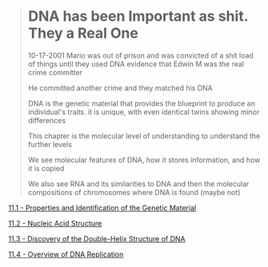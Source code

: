 ># DNA has been Important as shit. They a Real One
>
> 10-17-2001 Mario was out of prison and was convicted of a shit load of things until they used DNA evidence that Edwin M was the real crime committer
> 
> He committed another crime and they matched his DNA
> 
> DNA is the genetic material that provides the blueprint to produce an individual's traits. it is unique, with even identical twins showing minor differences
> 
> This chapter is the molecular level of understanding to understand the further levels
> 
> We see molecular features of DNA, how it stores information, and how it is copied
> 
> We also see RNA and its similarities to DNA and then the molecular compositions of chromosomes where DNA is found (maybe not)

[11.1 - Properties and Identification of the Genetic Material](https://github.com/MCBasterSheet/MCBasterSheet/blob/main/MCB150/pages/11.1%20-%20Properties%20and%20Identification%20of%20the%20Genetic%20Material.md)

[11.2 -  Nucleic Acid Structure](https://github.com/MCBasterSheet/MCBasterSheet/blob/main/MCB150/pages/11.2%20-%20%20Nucleic%20Acid%20Structure.md)

[11.3 - Discovery of the Double-Helix Structure of DNA](https://github.com/MCBasterSheet/MCBasterSheet/blob/main/MCB150/pages/11.3%20-%20Discovery%20of%20the%20Double-Helix%20Structure%20of%20DNA.md)

[11.4 - Overview of DNA Replication](https://github.com/MCBasterSheet/MCBasterSheet/blob/main/MCB150/pages/11.4%20-%20Overview%20of%20DNA%20Replication.md)
